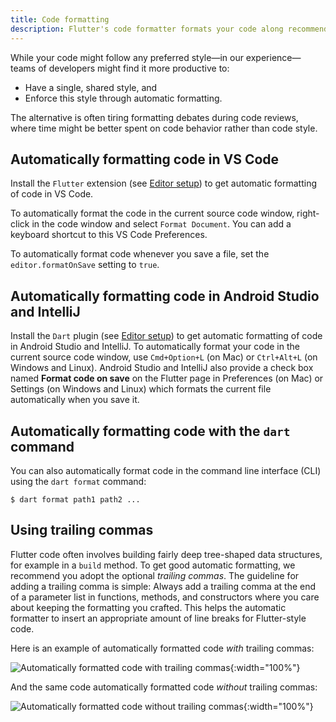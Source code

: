 ```yaml
---
title: Code formatting
description: Flutter's code formatter formats your code along recommended style guidelines.
---
```



While your code might follow any preferred style&mdash;in our
experience&mdash;teams of developers might find it more productive to:

* Have a single, shared style, and
* Enforce this style through automatic formatting.

The alternative is often tiring formatting debates during code reviews,
where time might be better spent on code behavior rather than code style.

## Automatically formatting code in VS Code

Install the `Flutter` extension (see
[Editor setup]({{site.url}}/get-started/editor))
to get automatic formatting of code in VS Code.

To automatically format the code in the current source code window,
right-click in the code window and select `Format Document`.
You can add a keyboard shortcut to this VS Code Preferences.

To automatically format code whenever you save a file, set the
`editor.formatOnSave` setting to `true`.

## Automatically formatting code in Android Studio and IntelliJ

Install the `Dart` plugin (see
[Editor setup]({{site.url}}/get-started/editor))
to get automatic formatting of code in Android Studio and IntelliJ.
To automatically format your code in the current source code window,
use `Cmd+Option+L` (on Mac) or `Ctrl+Alt+L` (on Windows and Linux).
Android Studio and IntelliJ also provide a check box named
**Format code on save** on the Flutter page in Preferences
(on Mac) or Settings (on Windows and Linux)
which formats the current file automatically when you save it.

## Automatically formatting code with the `dart` command

You can also automatically format code in the command line interface
(CLI) using the `dart format` command:

```terminal
$ dart format path1 path2 ...
```

## Using trailing commas

Flutter code often involves building fairly deep tree-shaped data structures,
for example in a `build` method. To get good automatic formatting,
we recommend you adopt the optional *trailing commas*.
The guideline for adding a trailing comma is simple: Always
add a trailing comma at the end of a parameter list in
functions, methods, and constructors where you care about
keeping the formatting you crafted.
This helps the automatic formatter to insert an appropriate
amount of line breaks for Flutter-style code.

Here is an example of automatically formatted code *with* trailing commas:

![Automatically formatted code with trailing commas]({{site.url}}/assets/images/docs/tools/android-studio/trailing-comma-with.png){:width="100%"}

And the same code automatically formatted code *without* trailing commas:

![Automatically formatted code without trailing commas]({{site.url}}/assets/images/docs/tools/android-studio/trailing-comma-without.png){:width="100%"}
